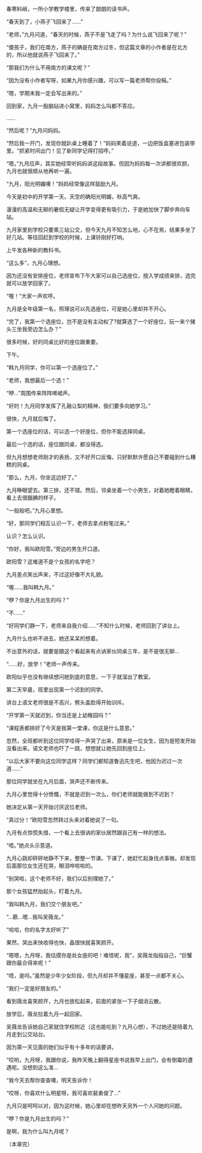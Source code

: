 春寒料峭，一所小学教学楼里，传来了朗朗的读书声。

“春天到了，小燕子飞回来了……”

“老师，”九月问道，“春天的时候，燕子不是飞走了吗？为什么说飞回来了呢？”

“傻孩子，我们在南方，燕子的确是在南方过冬，但这篇文章的小作者是在北方的，所以他就说燕子飞回来了。”

“那我们为什么不用南方的课文呢？”

“因为没有小作者写呀，如果九月你感兴趣，可以写一篇老师帮你投稿。”

“嗯，学期末我一定会写出来的。”

回到家，九月一股脑钻进小窝里，妈妈怎么叫都不答应。

……

“然后呢？”九月问妈妈。

“然后我一开门，发现你就趴桌上睡着了！”妈妈笑着说道，一边把饭盒塞进包装带里。“抓紧时间出门！见了新同学记得打招呼。”

“嗯。”九月应声，其实她经常听妈妈讲这段故事。但因为妈妈每一次讲都很欢颜，九月也就很顺从地再听一遍。

“九月，阳光明媚噢！”妈妈经常像这样鼓励九月。

今天是初中的开学第一天。天空的确阳光明媚，秋高气爽。

漫漫的高温和无聊的暑假无疑让开学变得更有吸引力，于是她加快了脚步奔向车站。

九月家里到学校只要乘三站公交，但今天九月不知怎么地，心不在焉，结果多坐了好几站。等往回赶到学校的时候，上课铃刚好打响。

上午发各种新的教科书。

“这么多”，九月心理想。

因为还没有安排座位，老师宣布下午大家可以自己选座位，按入学成绩来排，选完就可以放学回家了。

“喔！”大家一声欢呼。

九月是全年级第一名，照理说可以先选座位，可是她心里却并不开心。

“完了，我第一个选座位，岂不是没有主动权了?就算选了一个好座位，玩一来个猪头三坐我旁边怎么办？”

很多时候，好的同桌比好的座位跟重要。

下午。

“韩九月同学，你可以第一个选座位了。”

“老师，我想最后一个选！”

“咿…”周围传来阵阵唏嘘声。

“好的！九月同学发挥了孔融让梨的精神，我们要多向她学习。”

很快，九月就后悔了。

第一个选座位的话，可以选一个好座位，但你不能选择同桌。

最后一个选的话，座位跟同桌，都没得选。

但九月想想老师刚才的表扬，又不好开口反悔，只好默默许愿自己不要碰到什么糟糕的同桌。

“那么，九月，你坐这边好了。”

九月睁眼望去。第三排，还不错。然后，邻桌坐着一个小男生，对着她瞪着眼睛，看上去很腼腆的样子。

“一般般吧。”九月心里想。

“好，那同学们相互认识一下，老师去拿点粉笔过来。”

认识？怎么认识。

“你好，我叫欧阳雪。”旁边的男生开口道。

欧阳雪？这难道不是个女孩的名字吧？

九月差点笑出声来，不过这好像不大礼貌。

“喔……我叫韩九月。”

“咿？你是九月出生的吗？”

“不……”

“好同学们静一下，老师来自我介绍……”不知什么时候，老师回到了讲台上。

九月什么也听不进去，她还呆呆的想着。

不出意外的话，就要是跟这个看起来有点讷家伙同桌三年，是不是很无聊…

“……好，放学！”老师一声传来。

欧阳似乎也没有继续想问她到底的意思，一下子就溜出了教室。


第二天早晨，班里出现第一个迟到的同学。

讲台上语文老师很是不高兴，劈头盖脸得开始训斥。

“开学第一天就迟到，你当还是上幼稚园吗？”

“课程表都排好了今天是我第一堂课，你这是什么意思。”

忽然，全班都听到这位同学哇得一声哭了出来，原来是一位女生，因为是短发开始没看出来。语文老师也吓了一跳，想想就让她先回到座位上。

“以后大家不要向这位同学这样？同学们都知道鲁迅先生吧，他因为迟过一次道……”

那位同学就坐在九月后面，哭声还不断传来。

九月心里觉得十分愤慨，不就是迟到一次么，你们老师就能做到不迟到？

她决定从第一天开始讨厌这位老师。

“真过分！”欧阳雪忽然转过头来对着她说了一句。

九月有点惊慌失措，一个看上去很讷的家伙居然跟自己有一样的想法。

“唔。”她点头示意道。

九月心跳却砰砰地静不下来，整整一节课。下课了，她赶忙起身找点事做。却发现后面那位女生还在哭，眼泪哗啦啦的。

“别哭啦，这个老师不好，我们以后别理她了。”

那个女孩猛然抬起头，盯着九月。

“我叫韩九月，我们交个朋友吧。”

“…簌…嗯…我叫吴薇龙。”

“哈哈，你的名字太好听了”

果然，哭出来快收得也快，晶很快就喜笑颜开。

“嗯嗯，九月呀，我估摸你是处女座的吧！难怪呢，我”，吴薇龙指指自己，“巨蟹跟你最合得来呢！”

“唔，是吗。”虽然是少年少女阶段，但九月却并不懂星座，甚至一点都不关心。

“我们一定是好朋友的。”

看到薇龙喜笑颜开，九月也放松起来，前面的紧张一下子烟消云散。

放学后，薇龙拉着九月一起回家。

吴薇龙告诉她自己家就住学校附近（这也能吃到？九月心想），不过她还是陪着九月走到公交站台。

因为第一天见面的她们似乎有十多年的话要讲。

“哎哟，九月呀，我跟你说，我昨天晚上翻得星座书说我早上出门，会有倒霉的遭遇呢。没想到这么准…

“我今天去帮你查查噢，明天告诉你！

“哎呀，你喜欢什么明星呀，我可喜欢裴勇俊了…”

九月只是呵呵以对，因为这时候，她心里却在想昨天另外一个人问她的问题。

“咿？你是九月出生的吗？”

是啊，我为什么叫九月呢？

（本章完）